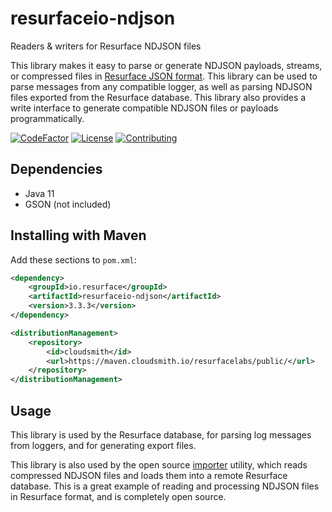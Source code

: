 # resurfaceio-ndjson
Readers &amp; writers for Resurface NDJSON files

This library makes it easy to parse or generate NDJSON payloads, streams, or compressed files in
[Resurface JSON format](https://resurface.io/json.html). This library can be used to parse messages from any
compatible logger, as well as parsing NDJSON files exported from the Resurface database. This library also
provides a write interface to generate compatible NDJSON files or payloads programmatically.

[![CodeFactor](https://www.codefactor.io/repository/github/resurfaceio/ndjson/badge)](https://www.codefactor.io/repository/github/resurfaceio/ndjson)
[![License](https://img.shields.io/github/license/resurfaceio/ndjson)](https://github.com/resurfaceio/ndjson/blob/v3.3.x/LICENSE)
[![Contributing](https://img.shields.io/badge/contributions-welcome-green.svg)](https://github.com/resurfaceio/ndjson/blob/v3.3.x/CONTRIBUTING.md)

## Dependencies

* Java 11
* GSON (not included)

## Installing with Maven

Add these sections to `pom.xml`:

```xml
<dependency>
    <groupId>io.resurface</groupId>
    <artifactId>resurfaceio-ndjson</artifactId>
    <version>3.3.3</version>
</dependency>
```

```xml
<distributionManagement>
    <repository>
        <id>cloudsmith</id>
        <url>https://maven.cloudsmith.io/resurfacelabs/public/</url>
    </repository>
</distributionManagement>
```

## Usage

This library is used by the Resurface database, for parsing log messages from loggers, and for generating export files.

This library is also used by the open source [importer](https://github.com/resurfaceio/importer) utility, which reads 
compressed NDJSON files and loads them into a remote Resurface database. This is a great example of reading and processing 
NDJSON files in Resurface format, and is completely open source.